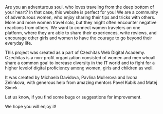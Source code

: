 Are you an adventurous soul, who loves traveling from the deep bottom of your heart? In that case, this website is perfect for you! We are a community of adventurous women, who enjoy sharing their tips and tricks with others. More and more women travel solo, but they might often encounter negative reactions from others. We want to connect women travelers on one platform, where they are able to share their experiences, write reviews, and encourage other girls and women to have the courage to go beyond their everyday life.

This project was created as a part of Czechitas Web Digital Academy. Czechitas is a non-profit organization consisted of women and men whoall share a common goal to increase diversity in the IT world and to fight for a higher levelof digital proficiency among women, girls and children as well.

It was created by Michaela Davidova, Pavlina Mullerova and Ivona Zelinkova, with generous help from amazing mentors Pavel Kubik and Matej Simek. 

Let us know, if you find some bugs or suggestions for improvement. 

We hope you will enjoy it!

<!--
napojeni na firebase:

v terminalu se provedou tyto prikazy:
1.npm install
2.npm start
3.node import.js

"import.js" je script na nahrani dat do databaze
prikaz node import.js prida nove zaznamy ze souboru data.js do collection "Places". Pred jeho opetovnym spustenim
je nutne smazat zaznamy v databazi:

https://console.firebase.google.com/project/no-stress-715c5/firestore/data~2FPlaces

Pokud se nesmazou, budou zaznamy duplikovane

-->



